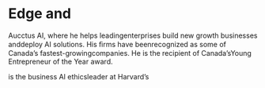 # Edge and

Aucctus AI, where he helps leadingenterprises build new growth businesses anddeploy AI solutions. His ﬁrms have beenrecognized as some of Canada’s fastest-growingcompanies. He is the recipient of Canada’sYoung Entrepreneur of the Year award.

is the business AI ethicsleader at Harvard’s